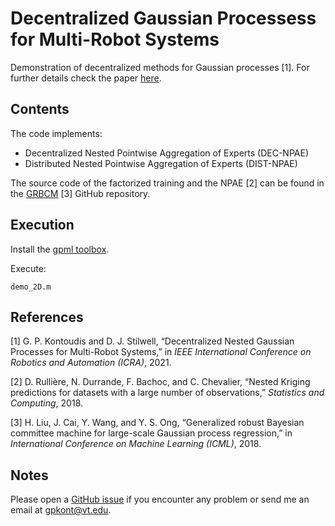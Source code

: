 # Decentralized Gaussian Processess for Multi-Robot Systems

Demonstration of decentralized methods for Gaussian processes [1]. For further details check the paper [here](http://www.georgekontoudis.com/).

## Contents

The code implements:
* Decentralized Nested Pointwise Aggregation of Experts (DEC-NPAE)
* Distributed Nested Pointwise Aggregation of Experts (DIST-NPAE)

The source code of the factorized training and the NPAE [2] can be found in the [GRBCM](https://github.com/LiuHaiTao01/GRBCM) [3] GitHub repository.

## Execution

Install the [gpml toolbox](http://www.gaussianprocess.org/gpml/code/matlab/doc/).

Execute:
```
demo_2D.m
```

## References

[1] G. P. Kontoudis and D. J. Stilwell, “Decentralized Nested Gaussian Processes for Multi-Robot Systems,” in *IEEE International Conference on Robotics and Automation (ICRA)*, 2021.

[2] D. Rullière, N. Durrande, F. Bachoc, and C. Chevalier, “Nested Kriging predictions for datasets with a large number of observations,” *Statistics and Computing*, 2018.

[3] H. Liu, J. Cai, Y. Wang, and Y. S. Ong, “Generalized robust Bayesian committee machine for large-scale Gaussian process regression,” in *International Conference on Machine Learning (ICML)*, 2018.

## Notes

Please open a [GitHub issue](https://github.com/gkontoudis/decentralized-GP/issues) if you encounter any problem or send me an email at gpkont@vt.edu.
